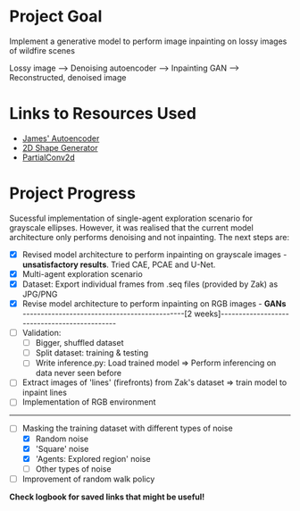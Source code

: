 # Project Goal
Implement a generative model to perform image inpainting on lossy images of wildfire scenes

Lossy image --> Denoising autoencoder --> Inpainting GAN --> Reconstructed, denoised image

# Links to Resources Used
- [James' Autoencoder](https://github.com/JamesHarcourt7/autoencoder-perception)
- [2D Shape Generator](https://github.com/TimoFlesch/2D-Shape-Generator)
- [PartialConv2d](https://github.com/NVIDIA/partialconv)

# Project Progress
Sucessful implementation of single-agent exploration scenario for grayscale ellipses. However, it was realised that the current model architecture only performs denoising and not inpainting. The next steps are:
- [X] Revised model architecture to perform inpainting on grayscale images - **unsatisfactory results**. Tried CAE, PCAE and U-Net.
- [X] Multi-agent exploration scenario
- [X] Dataset: Export individual frames from .seq files (provided by Zak) as JPG/PNG
- [X] Revise model architecture to perform inpainting on RGB images - **GANs**
---------------------------------------------[2 weeks]---------------------------------------------
- [ ] Validation:
    - [ ] Bigger, shuffled dataset
    - [ ] Split dataset: training & testing
    - [ ] Write inference.py: Load trained model => Perform inferencing on data never seen before
- [ ] Extract images of 'lines' (firefronts) from Zak's dataset => train model to inpaint lines
- [ ] Implementation of RGB environment
---------------------------------------------------------------------------------------------------
- [ ] Masking the training dataset with different types of noise
    - [X] Random noise
    - [X] 'Square' noise
    - [X] 'Agents: Explored region' noise
    - [ ] Other types of noise
- [ ] Improvement of random walk policy

**Check logbook for saved links that might be useful!**